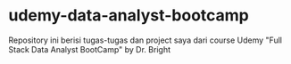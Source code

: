 # udemy-data-analyst-bootcamp
Repository ini berisi tugas-tugas dan project saya dari course Udemy "Full Stack Data Analyst BootCamp" by Dr. Bright
